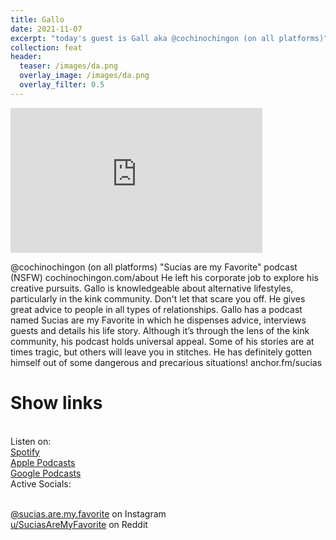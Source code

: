 ```yaml
---
title: Gallo
date: 2021-11-07
excerpt: "today's guest is Gall aka @cochinochingon (on all platforms)"
collection: feat
header:
  teaser: /images/da.png
  overlay_image: /images/da.png
  overlay_filter: 0.5
---
```


<iframe src='https://open.spotify.com/embed/episode/2QZ0qkWqX39lAwNdFUKhC1' width='80%' height='232' frameborder='0' allowtransparency='true' allow='encrypted-media'></iframe>

@cochinochingon (on all platforms) "Sucias are my Favorite" podcast (NSFW) cochinochingon.com/about He left his corporate job to explore his creative pursuits. Gallo is knowledgeable about alternative lifestyles, particularly in the kink community. Don't let that scare you off. He gives great advice to people in all types of relationships. Gallo has a podcast named Sucias are my Favorite in which he dispenses advice, interviews guests and details his life story. Although it’s through the lens of the kink community, his podcast holds universal appeal. Some of his stories are at times tragic, but others will leave you in stitches. He has definitely gotten himself out of some dangerous and precarious situations! anchor.fm/sucias

# Show links

<br> Listen on:
<br> [Spotify](https://open.spotify.com/show/3XjoipCU3QzeIaQAAQpBdW)  <a href='https://open.spotify.com/show/3XjoipCU3QzeIaQAAQpBdW'><i class='fab fa-spotify'></i></a>
<br> [Apple Podcasts](https://podcasts.apple.com/us/podcast/sucias-are-my-favorite/id1548173787) <a href='https://podcasts.apple.com/us/podcast/sucias-are-my-favorite/id1548173787'> <i class='fas fa-podcast'></i></a>
<br> [Google Podcasts](https://podcasts.google.com/feed/aHR0cHM6Ly9hbmNob3IuZm0vcy80MjI0YzYzYy9wb2RjYXN0L3Jzcw)  <a href='https://podcasts.google.com/feed/aHR0cHM6Ly9hbmNob3IuZm0vcy80MjI0YzYzYy9wb2RjYXN0L3Jzcw'><i class='fab fa-google-play'></i></a>
<br> Active Socials:

<br> [@sucias.are.my.favorite](https://instagram.com/sucias.are.my.favorite) on Instagram  <a href='https://www.instagram.com/sucias.are.my.favorite'><i class='fab fa-instagram'></i></a>
<br> [u/SuciasAreMyFavorite](https://reddit.com/u/suciasaremyfavorite/submitted) on Reddit <a href='https://reddit.com/u/suciasaremyfavorite/submitted'><i class='fab fa-reddit'></i></a>
